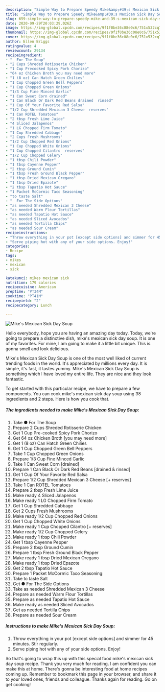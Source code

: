 ```yaml
---
description: "Simple Way to Prepare Speedy Mike&amp;#39;s Mexican Sick Day Soup"
title: "Simple Way to Prepare Speedy Mike&amp;#39;s Mexican Sick Day Soup"
slug: 659-simple-way-to-prepare-speedy-mike-and-39-s-mexican-sick-day-soup
date: 2020-09-29T20:03:29.026Z
image: https://img-global.cpcdn.com/recipes/9f1f0be36c08e0c6/751x532cq70/mikes-mexican-sick-day-soup-recipe-main-photo.jpg
thumbnail: https://img-global.cpcdn.com/recipes/9f1f0be36c08e0c6/751x532cq70/mikes-mexican-sick-day-soup-recipe-main-photo.jpg
cover: https://img-global.cpcdn.com/recipes/9f1f0be36c08e0c6/751x532cq70/mikes-mexican-sick-day-soup-recipe-main-photo.jpg
author: Ellen Briggs
ratingvalue: 4
reviewcount: 29134
recipeingredient:
- "  For The Soup"
- "2 Cups Shreded Rotisserie Chicken"
- "1 Cup Precooked Spicy Pork Chorizo"
- "64 oz Chicken Broth you may need more"
- "1 (8 oz) Can Hatch Green Chilies"
- "1 Cup Chopped Green Bell Peppers"
- "1 Cup Chopped Green Onions"
- "1/3 Cup Fine Minced Garlic"
- "1 Can Sweet Corn drained"
- "1 Can Black Or Dark Red Beans drained  rinsed"
- "1 Cup Of Your Favorite Red Salsa"
- "1/2 Cup Shredded Mexican 3 Cheese  reserves"
- "1 Can ROTEL Tomatoes"
- "2 tbsp Fresh Lime Juice"
- "4 Sliced Jalapenos"
- "1 LG Chopped Firm Tomato"
- "1 Cup Shredded Cabbage"
- "2 Cups Fresh Mushrooms"
- "1/2 Cup Chopped Red Onions"
- "1 Cup Chopped White Onions"
- "1 Cup Chopped Cilantro  reserves"
- "1/2 Cup Chopped Celery"
- "1 tbsp Chili Powder"
- "1 tbsp Cayenne Pepper"
- "2 tbsp Ground Cumin"
- "1 tbsp Fresh Ground Black Pepper"
- "1 tbsp Dried Mexican Oregano"
- "1 tbsp Dried Epazote"
- "2 tbsp Tapatio Hot Sauce"
- "1 Packet McCormic Taco Seasoning"
- "to taste Salt"
- "  For The Side Options"
- "as needed Shredded Mexican 3 Cheese"
- "as needed Warm Flour Tortillas"
- "as needed Tapatio Hot Sauce"
- "as needed Sliced Avocados"
- "as needed Tortilla Chips"
- "as needed Sour Cream"
recipeinstructions:
- "Throw everything in your pot [except side options] and simmer for 45 minutes. Stir regularly."
- "Serve piping hot with any of your side options. Enjoy!"
categories:
- Recipe
tags:
- mikes
- mexican
- sick

katakunci: mikes mexican sick 
nutrition: 179 calories
recipecuisine: American
preptime: "PT34M"
cooktime: "PT41M"
recipeyield: "2"
recipecategory: Lunch

---
```



![Mike&#39;s Mexican Sick Day Soup](https://img-global.cpcdn.com/recipes/9f1f0be36c08e0c6/751x532cq70/mikes-mexican-sick-day-soup-recipe-main-photo.jpg)

Hello everybody, hope you are having an amazing day today. Today, we're going to prepare a distinctive dish, mike&#39;s mexican sick day soup. It is one of my favorites. For mine, I am going to make it a little bit unique. This is gonna smell and look delicious.

Mike&#39;s Mexican Sick Day Soup is one of the most well liked of current trending foods in the world. It's appreciated by millions every day. It is simple, it's fast, it tastes yummy. Mike&#39;s Mexican Sick Day Soup is something which I have loved my entire life. They are nice and they look fantastic.




To get started with this particular recipe, we have to prepare a few components. You can cook mike&#39;s mexican sick day soup using 38 ingredients and 2 steps. Here is how you cook that.

<!--inarticleads1-->

##### The ingredients needed to make Mike&#39;s Mexican Sick Day Soup:

1. Take  ● For The Soup
1. Prepare 2 Cups Shreded Rotisserie Chicken
1. Get 1 Cup Pre-cooked Spicy Pork Chorizo
1. Get 64 oz Chicken Broth [you may need more]
1. Get 1 (8 oz) Can Hatch Green Chilies
1. Get 1 Cup Chopped Green Bell Peppers
1. Take 1 Cup Chopped Green Onions
1. Prepare 1/3 Cup Fine Minced Garlic
1. Take 1 Can Sweet Corn [drained]
1. Prepare 1 Can Black Or Dark Red Beans [drained &amp; rinsed]
1. Get 1 Cup Of Your Favorite Red Salsa
1. Prepare 1/2 Cup Shredded Mexican 3 Cheese [+ reserves]
1. Take 1 Can ROTEL Tomatoes
1. Prepare 2 tbsp Fresh Lime Juice
1. Make ready 4 Sliced Jalapenos
1. Make ready 1 LG Chopped Firm Tomato
1. Get 1 Cup Shredded Cabbage
1. Get 2 Cups Fresh Mushrooms
1. Make ready 1/2 Cup Chopped Red Onions
1. Get 1 Cup Chopped White Onions
1. Make ready 1 Cup Chopped Cilantro [+ reserves]
1. Make ready 1/2 Cup Chopped Celery
1. Make ready 1 tbsp Chili Powder
1. Get 1 tbsp Cayenne Pepper
1. Prepare 2 tbsp Ground Cumin
1. Prepare 1 tbsp Fresh Ground Black Pepper
1. Make ready 1 tbsp Dried Mexican Oregano
1. Make ready 1 tbsp Dried Epazote
1. Get 2 tbsp Tapatio Hot Sauce
1. Prepare 1 Packet McCormic Taco Seasoning
1. Take to taste Salt
1. Get  ● For The Side Options
1. Take as needed Shredded Mexican 3 Cheese
1. Prepare as needed Warm Flour Tortillas
1. Prepare as needed Tapatio Hot Sauce
1. Make ready as needed Sliced Avocados
1. Get as needed Tortilla Chips
1. Prepare as needed Sour Cream




<!--inarticleads2-->

##### Instructions to make Mike&#39;s Mexican Sick Day Soup:

1. Throw everything in your pot [except side options] and simmer for 45 minutes. Stir regularly.
1. Serve piping hot with any of your side options. Enjoy!




So that's going to wrap this up with this special food mike&#39;s mexican sick day soup recipe. Thank you very much for reading. I am confident you can make this at home. There's gonna be interesting food at home recipes coming up. Remember to bookmark this page in your browser, and share it to your loved ones, friends and colleague. Thanks again for reading. Go on get cooking!
